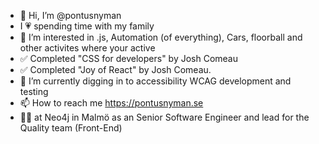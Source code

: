 - 👋 Hi, I’m @pontusnyman
- I 💗 spending time with my family
- 👀 I’m interested in .js, Automation (of everything), Cars, floorball and other activites where your active
- ✅ Completed "CSS for developers" by Josh Comeau
- ✅ Completed "Joy of React" by Josh Comeau.
- 🌱 I’m currently digging in to accessibility WCAG development and testing
- 📫 How to reach me https://pontusnyman.se
- 👨‍💼 at Neo4j in Malmö as an Senior Software Engineer and lead for the Quality team (Front-End)

<!---
pontusnyman/pontusnyman is a ✨ special ✨ repository because its `README.md` (this file) appears on your GitHub profile.
You can click the Preview link to take a look at your changes.
--->
